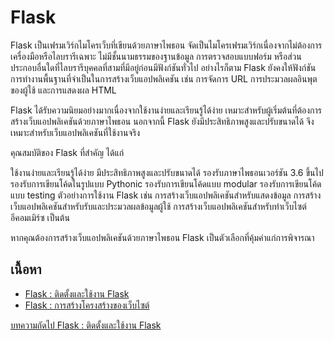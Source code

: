 # Flask

Flask เป็นเฟรมเวิร์กไมโครเว็บที่เขียนด้วยภาษาไพธอน จัดเป็นไมโครเฟรมเวิร์กเนื่องจากไม่ต้องการเครื่องมือหรือไลบรารีเฉพาะ ไม่มีชั้นนามธรรมของฐานข้อมูล การตรวจสอบแบบฟอร์ม หรือส่วนประกอบอื่นใดที่ไลบรารีบุคคลที่สามที่มีอยู่ก่อนมีฟังก์ชันทั่วไป อย่างไรก็ตาม Flask ยังคงให้ฟังก์ชันการทำงานพื้นฐานที่จำเป็นในการสร้างเว็บแอปพลิเคชัน เช่น การจัดการ URL การประมวลผลอินพุตของผู้ใช้ และการแสดงผล HTML

Flask ได้รับความนิยมอย่างมากเนื่องจากใช้งานง่ายและเรียนรู้ได้ง่าย เหมาะสำหรับผู้เริ่มต้นที่ต้องการสร้างเว็บแอปพลิเคชันด้วยภาษาไพธอน นอกจากนี้ Flask ยังมีประสิทธิภาพสูงและปรับขนาดได้ จึงเหมาะสำหรับเว็บแอปพลิเคชันที่ใช้งานจริง

คุณสมบัติของ Flask ที่สำคัญ ได้แก่

ใช้งานง่ายและเรียนรู้ได้ง่าย
มีประสิทธิภาพสูงและปรับขนาดได้
รองรับภาษาไพธอนเวอร์ชัน 3.6 ขึ้นไป
รองรับการเขียนโค้ดในรูปแบบ Pythonic
รองรับการเขียนโค้ดแบบ modular
รองรับการเขียนโค้ดแบบ testing
ตัวอย่างการใช้งาน Flask เช่น การสร้างเว็บแอปพลิเคชันสำหรับแสดงข้อมูล การสร้างเว็บแอปพลิเคชันสำหรับรับและประมวลผลข้อมูลผู้ใช้ การสร้างเว็บแอปพลิเคชันสำหรับทำเว็บไซต์อีคอมเมิร์ซ เป็นต้น

หากคุณต้องการสร้างเว็บแอปพลิเคชันด้วยภาษาไพธอน Flask เป็นตัวเลือกที่คุ้มค่าแก่การพิจารณา

## เนื้อหา

- [Flask : ติดตั้งและใช้งาน Flask](flask2)
- [Flask : การสร้างโครงสร้างของเว็บไซต์](flask3)

[บทความถัดไป Flask : ติดตั้งและใช้งาน Flask]()
